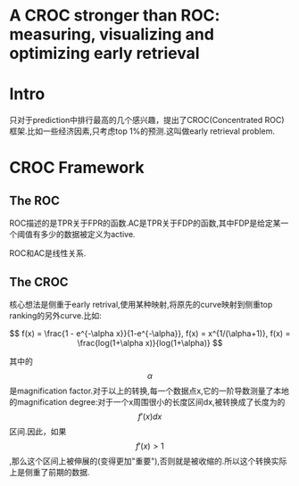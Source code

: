 # A CROC stronger than ROC: measuring, visualizing and optimizing early retrieval

# Intro

只对于prediction中排行最高的几个感兴趣，提出了CROC(Concentrated ROC)框架.比如一些经济因素,只考虑top 1%的预测.这叫做early retrieval problem.

# CROC Framework

## The ROC

ROC描述的是TPR关于FPR的函数.AC是TPR关于FDP的函数,其中FDP是给定某一个阈值有多少的数据被定义为active.

ROC和AC是线性关系.

## The CROC

核心想法是侧重于early retrival,使用某种映射,将原先的curve映射到侧重top ranking的另外curve.比如:

$$
f(x) = \frac{1 - e^{-\alpha x}}{1-e^{-\alpha}}, f(x) = x^{1/(\alpha+1)}, f(x) = \frac{log(1+\alpha x)}{log(1+\alpha)}
$$

其中的$$\alpha$$是magnification factor.对于以上的转换,每一个数据点x,它的一阶导数测量了本地的magnification degree:对于一个x周围很小的长度区间dx,被转换成了长度为的$$f'(x)dx$$区间.因此，如果$$f'(x)>1$$,那么这个区间上被伸展的(变得更加"重要"),否则就是被收缩的.所以这个转换实际上是侧重了前期的数据.